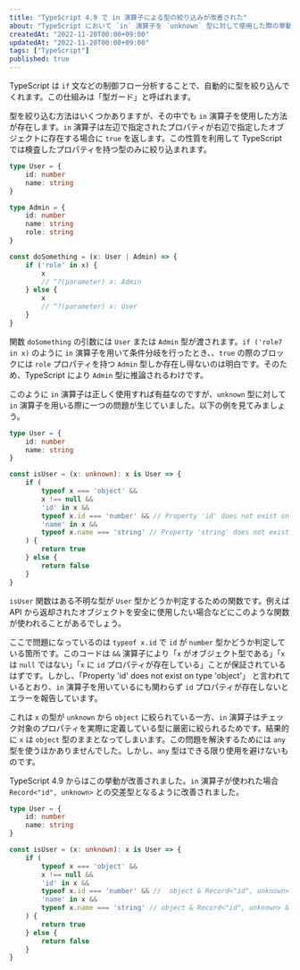 ```yaml
---
title: "TypeScript 4.9 で in 演算子による型の絞り込みが改善された"
about: "TypeScript において `in` 演算子を `unknown` 型に対して使用した際の挙動が改善されました。"
createdAt: "2022-11-20T00:00+09:00"
updatedAt: "2022-11-20T00:00+09:00"
tags: ["TypeScript"]
published: true
---
```

TypeScript は `if` 文などの制御フロー分析することで、自動的に型を絞り込んでくれます。この仕組みは「型ガード」と呼ばれます。

型を絞り込む方法はいくつかありますが、その中でも `in` 演算子を使用した方法が存在します。`in` 演算子は左辺で指定されたプロパティが右辺で指定したオブジェクトに存在する場合に `true` を返します。この性質を利用して TypeScript では検査したプロパティを持つ型のみに絞り込まれます。

```typescript
type User = {
    id: number
    name: string
}

type Admin = {
    id: number
    name: string
    role: string
}

const doSomething = (x: User | Admin) => {
    if ('role' in x) {
        x
        // ^?(parameter) x: Admin
    } else {
        x
        // ^?(parameter) x: User
    }
}
```

関数 `doSomething` の引数には `User` または `Admin` 型が渡されます。`if ('role7 in x)` のように `in` 演算子を用いて条件分岐を行ったとき、、`true` の際のブロックには `role` プロパティを持つ `Admin` 型しか存在し得ないのは明白です。そのため、TypeScript により `Admin` 型に推論されるわけです。

このように `in` 演算子は正しく使用すれば有益なのですが、`unknown` 型に対して `in` 演算子を用いる際に一つの問題が生じていました。以下の例を見てみましょう。

```typescript
type User = {
    id: number
    name: string
}

const isUser = (x: unknown): x is User => {
    if (
        typeof x === 'object' &&
        x !== null &&
        'id' in x &&
        typeof x.id === 'number' && // Property 'id' does not exist on type 'object'.
        'name' in x &&
        typeof x.name === 'string' // Property 'string' does not exist on type 'object'.
    ) {
        return true
    } else {
        return false
    }
}
```

`isUser` 関数はある不明な型が `User` 型かどうか判定するための関数です。例えば API から返却されたオブジェクトを安全に使用したい場合などにこのような関数が使われることがあるでしょう。

ここで問題になっているのは `typeof x.id` で `id` が `number` 型かどうか判定している箇所です。このコードは `&&` 演算子により「`x` がオブジェクト型である」「`x` は `null` ではない」「`x` に `id` プロパティが存在している」ことが保証されているはずです。しかし、「Property 'id' does not exist on type 'object'」 と言われているとおり、`in` 演算子を用いているにも関わらず `id` プロパティが存在しないとエラーを報告しています。

これは `x` の型が `unknown` から `object` に絞られている一方、`in` 演算子はチェック対象のプロパティを実際に定義している型に厳密に絞られるためです。結果的に `x` は `object` 型のままとなってしまいます。この問題を解決するためには `any` 型を使うほかありませんでした。しかし、`any` 型はできる限り使用を避けないものです。

TypeScript 4.9 からはこの挙動が改善されました。`in` 演算子が使われた場合 `Record<"id", unknown>` との交差型となるように改善されました。

```typescript
type User = {
    id: number
    name: string
}

const isUser = (x: unknown): x is User => {
    if (
        typeof x === 'object' &&
        x !== null &&
        'id' in x &&
        typeof x.id === 'number' && //  object & Record<"id", unknown>
        'name' in x &&
        typeof x.name === 'string' // object & Record<"id", unknown> & Record<"name", unknown>
    ) {
        return true
    } else {
        return false
    }
}
```
